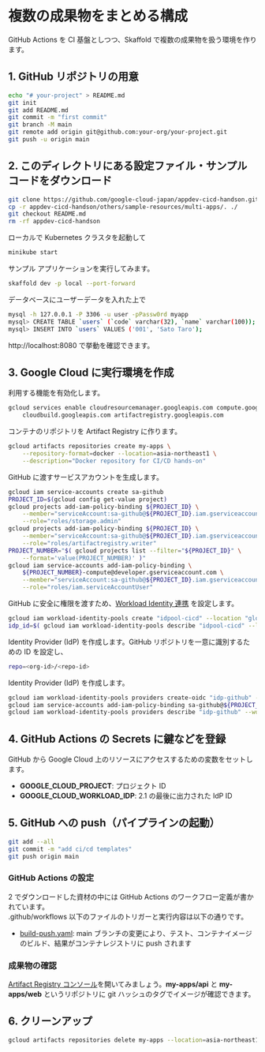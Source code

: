 # 複数の成果物をまとめる構成

GitHub Actions を CI 基盤としつつ、Skaffold で複数の成果物を扱う環境を作ります。

## 1. GitHub リポジトリの用意

```bash
echo "# your-project" > README.md
git init
git add README.md
git commit -m "first commit"
git branch -M main
git remote add origin git@github.com:your-org/your-project.git
git push -u origin main
```

## 2. このディレクトリにある設定ファイル・サンプルコードをダウンロード

```bash
git clone https://github.com/google-cloud-japan/appdev-cicd-handson.git
cp -r appdev-cicd-handson/others/sample-resources/multi-apps/. ./
git checkout README.md
rm -rf appdev-cicd-handson
```

ローカルで Kubernetes クラスタを起動して

```bash
minikube start
```

サンプル アプリケーションを実行してみます。

```bash
skaffold dev -p local --port-forward
```

データベースにユーザーデータを入れた上で

```bash
mysql -h 127.0.0.1 -P 3306 -u user -pPassw0rd myapp
mysql> CREATE TABLE `users` (`code` varchar(32), `name` varchar(100));
mysql> INSERT INTO `users` VALUES ('001', 'Sato Taro');
```

http://localhost:8080 で挙動を確認できます。


## 3. Google Cloud に実行環境を作成

利用する機能を有効化します。

```bash
gcloud services enable cloudresourcemanager.googleapis.com compute.googleapis.com \
    cloudbuild.googleapis.com artifactregistry.googleapis.com
```

コンテナのリポジトリを Artifact Registry に作ります。

```bash
gcloud artifacts repositories create my-apps \
    --repository-format=docker --location=asia-northeast1 \
    --description="Docker repository for CI/CD hands-on"
```

GitHub に渡すサービスアカウントを生成します。

```bash
gcloud iam service-accounts create sa-github
PROJECT_ID=$(gcloud config get-value project)
gcloud projects add-iam-policy-binding ${PROJECT_ID} \
    --member="serviceAccount:sa-github@${PROJECT_ID}.iam.gserviceaccount.com" \
    --role="roles/storage.admin"
gcloud projects add-iam-policy-binding ${PROJECT_ID} \
    --member="serviceAccount:sa-github@${PROJECT_ID}.iam.gserviceaccount.com" \
    --role="roles/artifactregistry.writer"
PROJECT_NUMBER="$( gcloud projects list --filter="${PROJECT_ID}" \
    --format='value(PROJECT_NUMBER)' )"
gcloud iam service-accounts add-iam-policy-binding \
    ${PROJECT_NUMBER}-compute@developer.gserviceaccount.com \
    --member="serviceAccount:sa-github@${PROJECT_ID}.iam.gserviceaccount.com" \
    --role="roles/iam.serviceAccountUser"
```

GitHub に安全に権限を渡すため、[Workload Identity 連携](https://cloud.google.com/iam/docs/workload-identity-federation?hl=ja) を設定します。

```bash
gcloud iam workload-identity-pools create "idpool-cicd" --location "global" --display-name "Identity pool for CI/CD services"
idp_id=$( gcloud iam workload-identity-pools describe "idpool-cicd" --location "global" --format "value(name)" )
```

Identity Provider (IdP) を作成します。GitHub リポジトリを一意に識別するための ID を設定し、

```bash
repo=<org-id>/<repo-id>
```

Identity Provider (IdP) を作成します。

```bash
gcloud iam workload-identity-pools providers create-oidc "idp-github" --workload-identity-pool "idpool-cicd" --location "global" --issuer-uri "https://token.actions.githubusercontent.com" --attribute-mapping "google.subject=assertion.sub,attribute.repository=assertion.repository" --display-name "Workload IdP for GitHub"
gcloud iam service-accounts add-iam-policy-binding sa-github@${PROJECT_ID}.iam.gserviceaccount.com --member "principalSet://iam.googleapis.com/${idp_id}/attribute.repository/${repo}" --role "roles/iam.workloadIdentityUser"
gcloud iam workload-identity-pools providers describe "idp-github" --workload-identity-pool "idpool-cicd" --location "global" --format "value(name)"
```

## 4. GitHub Actions の Secrets に鍵などを登録

GitHub から Google Cloud 上のリソースにアクセスするための変数をセットします。

- **GOOGLE_CLOUD_PROJECT**: プロジェクト ID
- **GOOGLE_CLOUD_WORKLOAD_IDP**: 2.1 の最後に出力された IdP ID

## 5. GitHub への push（パイプラインの起動）

```bash
git add --all
git commit -m "add ci/cd templates"
git push origin main
```

### GitHub Actions の設定

2 でダウンロードした資材の中には GitHub Actions のワークフロー定義が書かれています。  
.github/workflows 以下のファイルのトリガーと実行内容は以下の通りです。

- [build-push.yaml](https://github.com/google-cloud-japan/appdev-cicd-handson/blob/main/others/sample-resources/multi-apps/.github/workflows/build-push.yaml): main ブランチの変更により、テスト、コンテナイメージのビルド、結果がコンテナレジストリに push されます

### 成果物の確認

[Artifact Registry コンソール](https://console.cloud.google.com/artifacts)を開いてみましょう。**my-apps/api** と **my-apps/web** というリポジトリに git ハッシュのタグでイメージが確認できます。

## 6. クリーンアップ

```bash
gcloud artifacts repositories delete my-apps --location=asia-northeast1 --quiet
```
